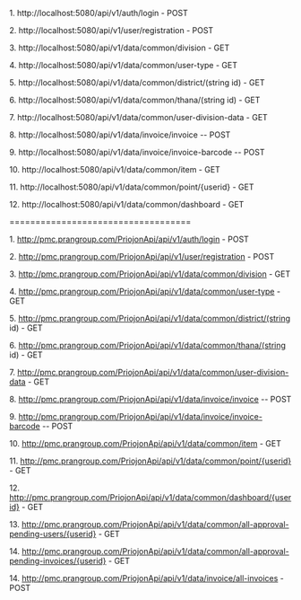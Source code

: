1\. http://localhost:5080/api/v1/auth/login - POST

2\. http://localhost:5080/api/v1/user/registration - POST

3\. http://localhost:5080/api/v1/data/common/division - GET

4\. http://localhost:5080/api/v1/data/common/user-type - GET

5\. http://localhost:5080/api/v1/data/common/district/(string id) - GET

6\. http://localhost:5080/api/v1/data/common/thana/(string id) - GET

7\. http://localhost:5080/api/v1/data/common/user-division-data - GET

8\. http://localhost:5080/api/v1/data/invoice/invoice -- POST

9\. http://localhost:5080/api/v1/data/invoice/invoice-barcode -- POST

10\. http://localhost:5080/api/v1/data/common/item - GET

11\. http://localhost:5080/api/v1/data/common/point/{userid} - GET

12\. http://localhost:5080/api/v1/data/common/dashboard - GET

===================================

1\. http://pmc.prangroup.com/PriojonApi/api/v1/auth/login - POST

2\. http://pmc.prangroup.com/PriojonApi/api/v1/user/registration - POST

3\. http://pmc.prangroup.com/PriojonApi/api/v1/data/common/division - GET

4\. http://pmc.prangroup.com/PriojonApi/api/v1/data/common/user-type - GET

5\. http://pmc.prangroup.com/PriojonApi/api/v1/data/common/district/(string id) - GET

6\. http://pmc.prangroup.com/PriojonApi/api/v1/data/common/thana/(string id) - GET

7\. http://pmc.prangroup.com/PriojonApi/api/v1/data/common/user-division-data - GET

8\. http://pmc.prangroup.com/PriojonApi/api/v1/data/invoice/invoice -- POST

9\. http://pmc.prangroup.com/PriojonApi/api/v1/data/invoice/invoice-barcode -- POST

10\. http://pmc.prangroup.com/PriojonApi/api/v1/data/common/item - GET

11\. http://pmc.prangroup.com/PriojonApi/api/v1/data/common/point/{userid} - GET

12\. http://pmc.prangroup.com/PriojonApi/api/v1/data/common/dashboard/{userid} - GET

13\. http://pmc.prangroup.com/PriojonApi/api/v1/data/common/all-approval-pending-users/{userid} - GET

14\. http://pmc.prangroup.com/PriojonApi/api/v1/data/common/all-approval-pending-invoices/{userid} - GET

14\. http://pmc.prangroup.com/PriojonApi/api/v1/data/invoice/all-invoices - POST



